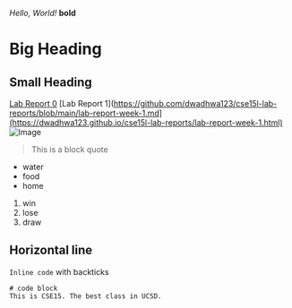 *Hello, World!*
**bold**
# Big Heading
## Small Heading
[Lab Report 0](https://github.com/dwadhwa123/cse15l-lab-reports/blob/main/lab-report-1-week-0.md)
[Lab Report 1](https://github.com/dwadhwa123/cse15l-lab-reports/blob/main/lab-report-week-1.md](https://dwadhwa123.github.io/cse15l-lab-reports/lab-report-week-1.html)
![Image](https://cdn.hswstatic.com/gif/water-update.jpg)
> This is a block quote
* water
* food
* home
1. win
2. lose
3. draw

Horizontal line
---
`Inline code` with backticks

```
# code block
This is CSE15. The best class in UCSD. 
```

